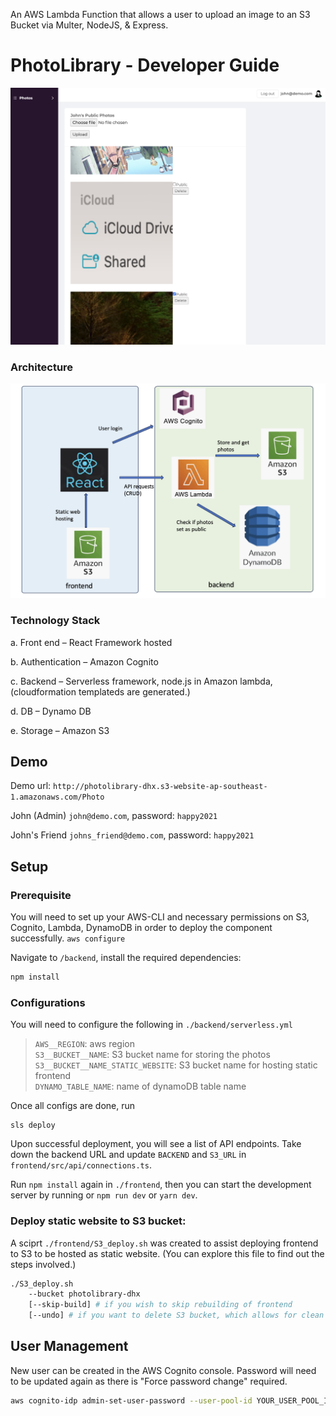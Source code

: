 An AWS Lambda Function that allows a user to upload an image to an S3 Bucket via Multer, NodeJS, & Express.

# PhotoLibrary - Developer Guide
![preview](Screenshot.png)

### Architecture
![diagram](architecture.png)

### Technology Stack
a. Front end – React Framework hosted 

b. Authentication – Amazon Cognito

c. Backend – Serverless framework, node.js in Amazon lambda, (cloudformation templateds are generated.)

d. DB – Dynamo DB

e. Storage – Amazon S3

## Demo
Demo url:
`http://photolibrary-dhx.s3-website-ap-southeast-1.amazonaws.com/Photo`

John (Admin) 
`john@demo.com`, password: `happy2021`

John's Friend
`johns_friend@demo.com`, password: `happy2021`

## Setup
### Prerequisite
You will need to set up your AWS-CLI and necessary permissions on S3, Cognito, Lambda, DynamoDB in order to deploy the component successfully. `aws configure`

Navigate to `/backend`, install the required dependencies:
``` sh
npm install
```
### Configurations
You will need to configure the following in `./backend/serverless.yml`
> `AWS__REGION`: aws region <br>
> `S3__BUCKET__NAME`: S3 bucket name for storing the photos<br>
> `S3__BUCKET__NAME_STATIC_WEBSITE`: S3 bucket name for hosting static frontend<br>
> `DYNAMO_TABLE_NAME`: name of dynamoDB table name<br>

Once all configs are done, run
```
sls deploy
```
Upon successful deployment, you will see a list of API endpoints. Take down the backend URL and update `BACKEND` and `S3_URL` in `frontend/src/api/connections.ts`.

Run `npm install` again in `./frontend`, then you can start the development server by running or `npm run dev` or `yarn dev`.

### Deploy static website to S3 bucket:
A sciprt `./frontend/S3_deploy.sh` was created to assist deploying frontend to S3 to be hosted as static website. (You can explore this file to find out the steps involved.)
```sh
./S3_deploy.sh 
    --bucket photolibrary-dhx 
    [--skip-build] # if you wish to skip rebuilding of frontend
    [--undo] # if you want to delete S3 bucket, which allows for clean redeploy
```

## User Management
New user can be created in the AWS Cognito console. Password will need to be updated again as there is "Force password change" required.
``` sh
aws cognito-idp admin-set-user-password --user-pool-id YOUR_USER_POOL_ID --username USER_USERNAME --password NEW_PASSWORD --permanent
```


